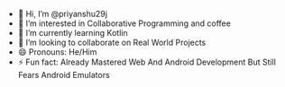 - 👋 Hi, I’m @priyanshu29j
- 👀 I’m interested in Collaborative Programming and coffee
- 🌱 I’m currently learning Kotlin
- 💞️ I’m looking to collaborate on Real World Projects
- 😄 Pronouns: He/Him
- ⚡ Fun fact: Already Mastered Web And Android Development But Still Fears Android Emulators

<!---
priyanshu29j/priyanshu29j is a ✨ special ✨ repository because its `README.md` (this file) appears on your GitHub profile.
You can click the Preview link to take a look at your changes.
--->
